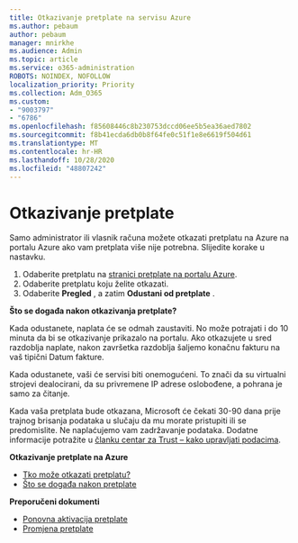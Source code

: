 ```yaml
---
title: Otkazivanje pretplate na servisu Azure
ms.author: pebaum
author: pebaum
manager: mnirkhe
ms.audience: Admin
ms.topic: article
ms.service: o365-administration
ROBOTS: NOINDEX, NOFOLLOW
localization_priority: Priority
ms.collection: Adm_O365
ms.custom:
- "9003797"
- "6786"
ms.openlocfilehash: f85608446c8b230753dccd06ee5b5ea36aed7802
ms.sourcegitcommit: f8b41ecda6db0b8f64fe0c51f1e8e6619f504d61
ms.translationtype: MT
ms.contentlocale: hr-HR
ms.lasthandoff: 10/28/2020
ms.locfileid: "48807242"
---
```

# <a name="cancel-subscription"></a>Otkazivanje pretplate

Samo administrator ili vlasnik računa možete otkazati pretplatu na Azure na portalu Azure ako vam pretplata više nije potrebna. Slijedite korake u nastavku.

1. Odaberite pretplatu na [stranici pretplate na portalu Azure](https://portal.azure.com/#blade/Microsoft_Azure_Billing/SubscriptionsBlade).
2. Odaberite pretplatu koju želite otkazati.
3. Odaberite **Pregled** , a zatim **Odustani od pretplate** .

**Što se događa nakon otkazivanja pretplate?**

Kada odustanete, naplata će se odmah zaustaviti. No može potrajati i do 10 minuta da bi se otkazivanje prikazalo na portalu. Ako otkazujete u sred razdoblja naplate, nakon završetka razdoblja šaljemo konačnu fakturu na vaš tipični Datum fakture.

Kada odustanete, vaši će servisi biti onemogućeni. To znači da su virtualni strojevi dealocirani, da su privremene IP adrese oslobođene, a pohrana je samo za čitanje.

Kada vaša pretplata bude otkazana, Microsoft će čekati 30-90 dana prije trajnog brisanja podataka u slučaju da mu morate pristupiti ili se predomislite. Ne naplaćujemo vam zadržavanje podataka. Dodatne informacije potražite u [članku centar za Trust – kako upravljati podacima](https://go.microsoft.com/fwLink/p/?LinkID=822930&clcid=0x409).

**Otkazivanje pretplate na Azure**

- [Tko može otkazati pretplatu?](https://docs.microsoft.com/azure/billing/billing-how-to-cancel-azure-subscription?WT.mc_id=Portal-Microsoft_Azure_Support#who-can-cancel-a-subscription)
- [Što se događa nakon pretplate](https://docs.microsoft.com/azure/billing/billing-how-to-cancel-azure-subscription?WT.mc_id=Portal-Microsoft_Azure_Support#what-happens-after-i-cancel-my-subscription)

**Preporučeni dokumenti**

- [Ponovna aktivacija pretplate](https://docs.microsoft.com/azure/billing/billing-how-to-cancel-azure-subscription?WT.mc_id=Portal-Microsoft_Azure_Support#reactivate-subscription)
- [Promjena pretplate](https://docs.microsoft.com/azure/billing/billing-how-to-switch-azure-offer?WT.mc_id=Portal-Microsoft_Azure_Support)